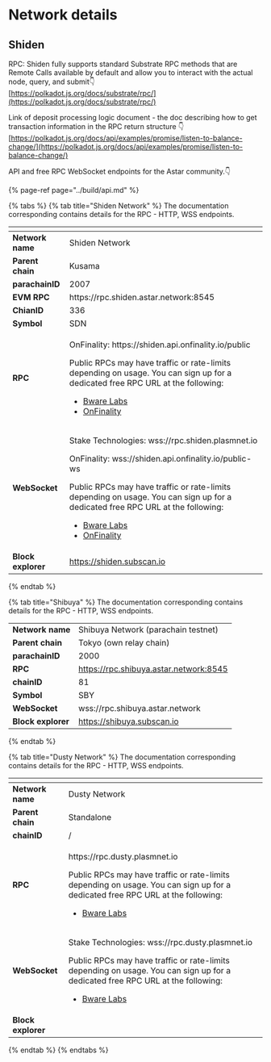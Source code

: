 # Network details

## Shiden

RPC: Shiden fully supports standard Substrate RPC methods that are Remote Calls available by default and allow you to interact with the actual node, query, and submit👇  
[https://polkadot.js.org/docs/substrate/rpc/](https://polkadot.js.org/docs/substrate/rpc/)

Link of deposit processing logic document - the doc describing how to get transaction information in the RPC return structure 👇  
[https://polkadot.js.org/docs/api/examples/promise/listen-to-balance-change/](https://polkadot.js.org/docs/api/examples/promise/listen-to-balance-change/)

API and free RPC WebSocket endpoints for the Astar community.👇

{% page-ref page="../build/api.md" %}

{% tabs %}
{% tab title="Shiden Network" %}
The documentation corresponding contains details for the RPC - HTTP, WSS endpoints. 

<table>
  <thead>
    <tr>
      <th style="text-align:left"></th>
      <th style="text-align:left"></th>
    </tr>
  </thead>
  <tbody>
    <tr>
      <td style="text-align:left"><b>Network name</b>
      </td>
      <td style="text-align:left">Shiden Network</td>
    </tr>
    <tr>
      <td style="text-align:left"><b>Parent chain</b>
      </td>
      <td style="text-align:left">Kusama</td>
    </tr>
    <tr>
      <td style="text-align:left"><b>parachainID</b>
      </td>
      <td style="text-align:left">2007</td>
    </tr>
    <tr>
      <td style="text-align:left"><b>EVM RPC</b>
      </td>
      <td style="text-align:left">https://rpc.shiden.astar.network:8545</td>
    </tr>
    <tr>
      <td style="text-align:left"><b>ChianID</b>
      </td>
      <td style="text-align:left">336</td>
    </tr>
    <tr>
      <td style="text-align:left"><b>Symbol</b>
      </td>
      <td style="text-align:left">SDN</td>
    </tr>
    <tr>
      <td style="text-align:left"><b>RPC</b>
      </td>
      <td style="text-align:left">
        <p>OnFinality: https://shiden.api.onfinality.io/public</p>
        <p></p>
        <p>Public RPCs may have traffic or rate-limits depending on usage. You can
          sign up for a dedicated free RPC URL at the following:</p>
        <ul>
          <li><a href="https://app.bwarelabs.com/">Bware Labs</a>
          </li>
          <li><a href="https://onfinality.io/">OnFinality</a>
          </li>
        </ul>
      </td>
    </tr>
    <tr>
      <td style="text-align:left"><b>WebSocket</b>
      </td>
      <td style="text-align:left">
        <p>Stake Technologies: wss://rpc.shiden.plasmnet.io</p>
        <p>OnFinality: wss://shiden.api.onfinality.io/public-ws</p>
        <p></p>
        <p>Public RPCs may have traffic or rate-limits depending on usage. You can
          sign up for a dedicated free RPC URL at the following:</p>
        <ul>
          <li><a href="https://app.bwarelabs.com/">Bware Labs</a>
          </li>
          <li><a href="https://onfinality.io/">OnFinality</a>
          </li>
        </ul>
      </td>
    </tr>
    <tr>
      <td style="text-align:left"><b>Block explorer</b>
      </td>
      <td style="text-align:left"><a href="https://shiden.subscan.io">https://shiden.subscan.io</a>
      </td>
    </tr>
  </tbody>
</table>
{% endtab %}

{% tab title="Shibuya" %}
The documentation corresponding contains details for the RPC - HTTP, WSS endpoints. 

|  |  |
| :--- | :--- |
| **Network name** | Shibuya Network \(parachain testnet\) |
| **Parent chain** | Tokyo \(own relay chain\) |
| **parachainID** | 2000 |
| **RPC** | https://rpc.shibuya.astar.network:8545 |
| **chainID** | 81 |
| **Symbol** | SBY |
| **WebSocket** | wss://rpc.shibuya.astar.network |
| **Block explorer** | https://shibuya.subscan.io |
{% endtab %}

{% tab title="Dusty Network" %}
The documentation corresponding contains details for the RPC - HTTP, WSS endpoints. 

<table>
  <thead>
    <tr>
      <th style="text-align:left"></th>
      <th style="text-align:left"></th>
    </tr>
  </thead>
  <tbody>
    <tr>
      <td style="text-align:left"><b>Network name</b>
      </td>
      <td style="text-align:left">Dusty Network</td>
    </tr>
    <tr>
      <td style="text-align:left"><b>Parent chain</b>
      </td>
      <td style="text-align:left">Standalone</td>
    </tr>
    <tr>
      <td style="text-align:left"><b>chainID</b>
      </td>
      <td style="text-align:left">/</td>
    </tr>
    <tr>
      <td style="text-align:left"><b>RPC</b>
      </td>
      <td style="text-align:left">
        <p>https://rpc.dusty.plasmnet.io</p>
        <p></p>
        <p>Public RPCs may have traffic or rate-limits depending on usage. You can
          sign up for a dedicated free RPC URL at the following:</p>
        <ul>
          <li><a href="https://app.bwarelabs.com/">Bware Labs</a>
          </li>
        </ul>
      </td>
    </tr>
    <tr>
      <td style="text-align:left"><b>WebSocket</b>
      </td>
      <td style="text-align:left">
        <p>Stake Technologies: wss://rpc.dusty.plasmnet.io</p>
        <p></p>
        <p>Public RPCs may have traffic or rate-limits depending on usage. You can
          sign up for a dedicated free RPC URL at the following:</p>
        <ul>
          <li><a href="https://app.bwarelabs.com/">Bware Labs</a>
          </li>
        </ul>
      </td>
    </tr>
    <tr>
      <td style="text-align:left"><b>Block explorer</b>
      </td>
      <td style="text-align:left"></td>
    </tr>
  </tbody>
</table>
{% endtab %}
{% endtabs %}







